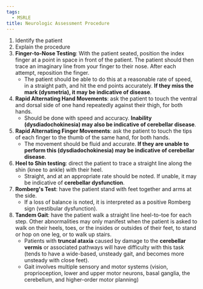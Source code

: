 ```yaml
---
tags:
  - MSRLE
title: Neurologic Assessment Procedure
---
```

1. Identify the patient
2. Explain the procedure
3. **Finger-to-Nose Testing**: With the patient seated, position the index finger at a point in space in front of the patient. The patient should then trace an imaginary line from your finger to their nose. After each attempt, reposition the finger.
	- The patient should be able to do this at a reasonable rate of speed, in a straight path, and hit the end points accurately. **If they miss the mark (dysmetria), it may be indicative of disease**.
4. **Rapid Alternating Hand Movements**: ask the patient to touch the ventral and dorsal side of one hand repeatedly against their thigh, for both hands.
	- Should be done with speed and accuracy. **Inability (dysdiadochokinesia) may also be indicative of cerebellar disease**.
5. **Rapid Alternating Finger Movements**: ask the patient to touch the tips of each finger to the thumb of the same hand, for both hands.
	- The movement should be fluid and accurate. **If they are unable to perform this (dysdiadochokinesia) may be indicative of cerebellar disease**.
6. **Heel to Shin testing**: direct the patient to trace a straight line along the shin (knee to ankle) with their heel.
	- Straight, and at an appropriate rate should be noted. If unable, it may be indicative of **cerebellar dysfunction**.
7. **Romberg's Test**: have the patient stand with feet together and arms at the side. 
	- If a loss of balance is noted, it is interpreted as a positive Romberg sign (vestibular dysfunction).
8. **Tandem Gait**: have the patient walk a straight line heel-to-toe for each step. Other abnormalities may only manifest when the patient is asked to walk on their heels, toes, or the insides or outsides of their feet, to stand or hop on one leg, or to walk up stairs.
	- Patients with **truncal ataxia** caused by damage to the **cerebellar vermis** or associated pathways will have difficulty with this task (tends to have a wide-based, unsteady gait, and becomes more unsteady with close feet).
	- Gait involves multiple sensory and motor systems (vision, proprioception, lower and upper motor neurons, basal ganglia, the cerebellum, and higher-order motor planning)